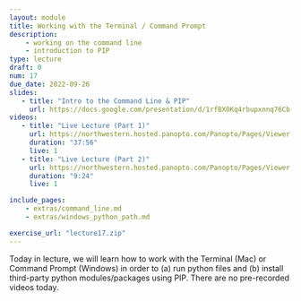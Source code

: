```yaml
---
layout: module
title: Working with the Terminal / Command Prompt
description:
    - working on the command line
    - introduction to PIP
type: lecture
draft: 0
num: 17
due_date: 2022-09-26
slides: 
   - title: "Intro to the Command Line & PIP"
     url: https://docs.google.com/presentation/d/1rfBX0Kq4rbupxnnq76Cb--tsrJ2RGl1x2bFiZA7WgVM/edit?usp=sharing
videos:
   - title: "Live Lecture (Part 1)"
     url: https://northwestern.hosted.panopto.com/Panopto/Pages/Viewer.aspx?id=0b852c70-cd21-4dd8-a68f-add300f6ed32
     duration: "37:56"
     live: 1
   - title: "Live Lecture (Part 2)"
     url: https://northwestern.hosted.panopto.com/Panopto/Pages/Viewer.aspx?id=97ffb039-43c3-43a2-ba59-add301026b68
     duration: "9:24"
     live: 1

include_pages: 
    - extras/command_line.md
    - extras/windows_python_path.md

exercise_url: "lecture17.zip"
---
```


Today in lecture, we will learn how to work with the Terminal (Mac) or Command Prompt (Windows) in order to (a) run python files and (b) install third-party python modules/packages using PIP. There are no pre-recorded videos today. 